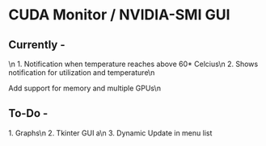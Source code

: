 <h1>CUDA Monitor / NVIDIA-SMI GUI </h1>
<h2>Currently - </h2> \n
1. Notification when temperature reaches above 60* Celcius\n
2. Shows notification for utilization and temperature\n

Add support for memory and multiple GPUs\n

<h2> To-Do - </h2>
1. Graphs\n
2. Tkinter GUI a\n
3. Dynamic Update in menu list
